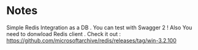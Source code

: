 # Notes
Simple Redis Integration as a DB . You can test with Swagger 2 !
Also You need to donwload  Redis client . Check it out : https://github.com/microsoftarchive/redis/releases/tag/win-3.2.100

